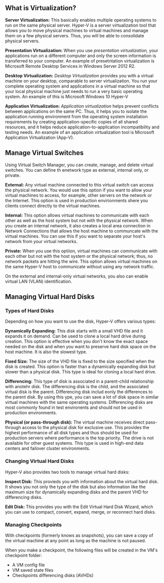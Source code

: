 ## What is Virtualization?

__Server Virtualization:__ This basically enables multiple operating systems to
run on the same physical server. Hyper-V is a server virtualization tool that
allows you to move physical machines to virtual machines and manage them on a
few physical servers. Thus, you will be able to consolidate physical servers.

__Presentation Virtualization:__ When you use _presentation virtualization,_
your applications run on a different computer and only the screen information is
transferred to your computer. An example of presetntation virtualization is
Microsoft Remote Desktop Services in Windows Server 2012 R2.

__Desktop Virtualization:__ _Desktop Virtualization_ provides you with a virtual
machine on your desktop, comparable to server virtualization. You run your
complete operating system and applications in a virtual machine so that your
local physical machine just needs to run a very basic operating system. An
example of this is Microsoft Windows 10 Hyper-V

__Application Virtualization:__ _Application virtualization_ helps prevent
conflicts between applications on the same PC. Thus, it helps you to isolate the
application running environment from the operating system installation
requirements by creating application-specific copies of all shared resources,
and it helps reduce application-to-application incompatibility and testing
needs. An example of an application virtualization tool is Microsoft Application
Virtualization (App-V).

## Manage Virtual Switches

Using Virtual Switch Manager, you can create, manage, and delete virtual
switches. You can define th enetwork type as external, internal only, or
private.

__External:__ Any virtual machine connected to this virtual switch can access
the physical network. You would use this option if you want to allow your
virtual machines to access, for example, other servers on the network or the
Internet. This option is used in production envirionments shere you clients
connect directly to the virtual machines.

__Internal:__ This option allows virtual machines to communicate with each other
as well as the host system but not with the physical network. When you create an
internal network, it also creates a local area connection in Network Connections
that allows the host machine to communcate with the virtual machines. You can
use this if you want to separate your host's network from your virtual networks.

__Private:__ When you use this optiion, virtual machines can communicate with
each other but not with the host system or the physical network; thus, no
network packets are hitting the wire. This option allows virtual machines on the
same Hyper-V host to communicate without using any network traffic.

On the external and internal-only virtual networks, you also can enable virtual
LAN (VLAN) identification.

## Managing Virtual Hard Disks

### Types of Hard Disks

Depending on how you want to use the disk, Hyper-V offers various types:

__Dynamically Expanding:__ This disk starts with a small VHD file and it expands
it on demand. Can be used to clone a local hard drive during creation. This
option is effective when you don't know the exact space needed on the disk and
when you want to preserve hard disk space on the host machine. It is also the
slowest type.

__Fixed Size:__ The size of the VHD file is fixed to the size specified when the
disk is created. This option is faster than a dynamically expanding disk but
slower than a physical disk. This type is ideal for cloning a local hard drive.

__Differencing:__ This type of disk is associated in a parent-child relationship
with anotehr disk. The differencing disk is the child, and the associated
virtual disk is the parent. Differencing disk includ eonly the differences to
the parent disk. By using this ype, you can save a lot of disk space in similar
virtual machines with the same operating systems. Differencing disks are most
commonly found in test environents and should not be used in production
environments.

__Physical (or pass-through disk):__ The virtual machine receives direct
pass-through access to the physical disk for exclusive use. This provides the
highest performance of all disk types and thus should be used for production
servers where performance is the top priority. The drive is not available for
other guest systems. This type is used in high-end data centers and failover
cluster environments.

### Changing Virtual Hard Disks

Hyper-V also provides two tools to manage virtual hard disks:

__Inspect Disk:__ This provieds you with information about the virtual hard
disk. It shows you not only the type of the disk but also information like the
maximum size for dynamically expanding disks and the parent VHD for differencing
disks.

__Edit Disk:__ This provides you with the Edit Virtual Hard Disk Wizard, which
you can use to compact, convert, expand, merge, or reconnect hard disks.

### Managing Checkpoints

With checkpoints (formerly knows as snapshots), you can save a copy of the
virtual machine at any point as long as the machine is not paused.

When you make a checkpoint, the following files will be created in the VM's
checkpoint folder:

+ A VM config file
+ VM saved state files
+ Checkpoints differencing disks (AVHDs)
